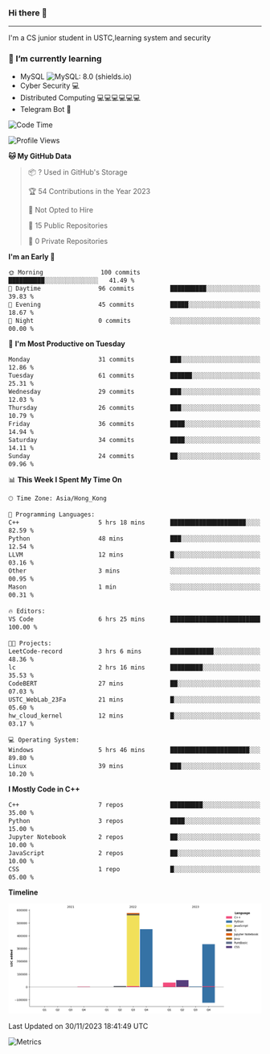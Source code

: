 ### Hi there 👋

<!--
**aozaki-touko/aozaki-touko** is a ✨ _special_ ✨ repository because its `README.md` (this file) appears on your GitHub profile.

Here are some ideas to get you started:

-  ...
- 🌱 I’m currently learning ...
- 👯 I’m looking to collaborate on ...
- 🤔 I’m looking for help with ...
- 💬 Ask me about ...
- 📫 How to reach me: ...
- 😄 Pronouns: ...
- ⚡ Fun fact: ...
-->

---

I'm a CS junior student in USTC,learning system and security



### 🌱 I’m currently learning

- MySQL ![MySQL: 8.0 (shields.io)](https://img.shields.io/badge/MySQL-8.0-blue)
- Cyber Security :computer:
- Distributed Computing :computer::computer::computer::computer::computer::computer:
- Telegram Bot :robot:



<!--START_SECTION:waka-->
![Code Time](http://img.shields.io/badge/Code%20Time-229%20hrs%2054%20mins-blue)

![Profile Views](http://img.shields.io/badge/Profile%20Views-0-blue)

**🐱 My GitHub Data** 

> 📦 ? Used in GitHub's Storage 
 > 
> 🏆 54 Contributions in the Year 2023
 > 
> 🚫 Not Opted to Hire
 > 
> 📜 15 Public Repositories 
 > 
> 🔑 0 Private Repositories 
 > 
**I'm an Early 🐤** 

```text
🌞 Morning                100 commits         ██████████░░░░░░░░░░░░░░░   41.49 % 
🌆 Daytime                96 commits          ██████████░░░░░░░░░░░░░░░   39.83 % 
🌃 Evening                45 commits          █████░░░░░░░░░░░░░░░░░░░░   18.67 % 
🌙 Night                  0 commits           ░░░░░░░░░░░░░░░░░░░░░░░░░   00.00 % 
```
📅 **I'm Most Productive on Tuesday** 

```text
Monday                   31 commits          ███░░░░░░░░░░░░░░░░░░░░░░   12.86 % 
Tuesday                  61 commits          ██████░░░░░░░░░░░░░░░░░░░   25.31 % 
Wednesday                29 commits          ███░░░░░░░░░░░░░░░░░░░░░░   12.03 % 
Thursday                 26 commits          ███░░░░░░░░░░░░░░░░░░░░░░   10.79 % 
Friday                   36 commits          ████░░░░░░░░░░░░░░░░░░░░░   14.94 % 
Saturday                 34 commits          ████░░░░░░░░░░░░░░░░░░░░░   14.11 % 
Sunday                   24 commits          ██░░░░░░░░░░░░░░░░░░░░░░░   09.96 % 
```


📊 **This Week I Spent My Time On** 

```text
🕑︎ Time Zone: Asia/Hong_Kong

💬 Programming Languages: 
C++                      5 hrs 18 mins       █████████████████████░░░░   82.59 % 
Python                   48 mins             ███░░░░░░░░░░░░░░░░░░░░░░   12.54 % 
LLVM                     12 mins             █░░░░░░░░░░░░░░░░░░░░░░░░   03.16 % 
Other                    3 mins              ░░░░░░░░░░░░░░░░░░░░░░░░░   00.95 % 
Mason                    1 min               ░░░░░░░░░░░░░░░░░░░░░░░░░   00.31 % 

🔥 Editors: 
VS Code                  6 hrs 25 mins       █████████████████████████   100.00 % 

🐱‍💻 Projects: 
LeetCode-record          3 hrs 6 mins        ████████████░░░░░░░░░░░░░   48.36 % 
lc                       2 hrs 16 mins       █████████░░░░░░░░░░░░░░░░   35.53 % 
CodeBERT                 27 mins             ██░░░░░░░░░░░░░░░░░░░░░░░   07.03 % 
USTC_WebLab_23Fa         21 mins             █░░░░░░░░░░░░░░░░░░░░░░░░   05.60 % 
hw_cloud_kernel          12 mins             █░░░░░░░░░░░░░░░░░░░░░░░░   03.17 % 

💻 Operating System: 
Windows                  5 hrs 46 mins       ██████████████████████░░░   89.80 % 
Linux                    39 mins             ███░░░░░░░░░░░░░░░░░░░░░░   10.20 % 
```

**I Mostly Code in C++** 

```text
C++                      7 repos             █████████░░░░░░░░░░░░░░░░   35.00 % 
Python                   3 repos             ████░░░░░░░░░░░░░░░░░░░░░   15.00 % 
Jupyter Notebook         2 repos             ██░░░░░░░░░░░░░░░░░░░░░░░   10.00 % 
JavaScript               2 repos             ██░░░░░░░░░░░░░░░░░░░░░░░   10.00 % 
CSS                      1 repo              █░░░░░░░░░░░░░░░░░░░░░░░░   05.00 % 
```



**Timeline**

![Lines of Code chart](https://raw.githubusercontent.com/aozaki-touko/aozaki-touko/main/assets/bar_graph.png)


 Last Updated on 30/11/2023 18:41:49 UTC
<!--END_SECTION:waka-->
![Metrics](https://metrics.lecoq.io/aozaki-touko?template=classic&base.header=0&habits=1&languages=1&fortune=1&base=header%2C%20activity%2C%20community%2C%20repositories%2C%20metadata&base.indepth=false&base.hireable=false&base.skip=false&languages=false&languages.limit=8&languages.threshold=0%25&languages.other=false&languages.colors=github&languages.sections=most-used&languages.indepth=false&languages.analysis.timeout=15&languages.analysis.timeout.repositories=7.5&languages.categories=markup%2C%20programming&languages.recent.categories=markup%2C%20programming&languages.recent.load=300&languages.recent.days=14&habits=false&habits.from=200&habits.days=14&habits.facts=true&habits.charts=false&habits.charts.type=classic&habits.trim=false&habits.languages.limit=8&habits.languages.threshold=0%25&fortune=false&config.timezone=Asia%2FHong_Kong)

